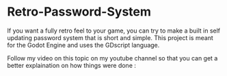 # Retro-Password-System
If you want a fully retro feel to your game, you can try to make a built in self updating password system that is short and simple. 
This project is meant for the Godot Engine and uses the GDscript language.

Follow my video on this topic on my youtube channel so that you can get a better explaination on how things were done : 
